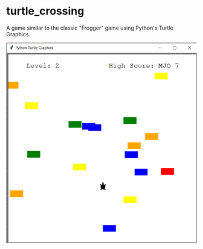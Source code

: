 # turtle_crossing
A game similar to the classic "Frogger" game using Python's Turtle Graphics.

![Example of turtle_crossing gameplay](/gameplay_example.PNG)